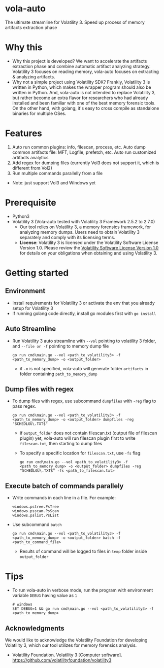 # vola-auto
The ultimate streamline for Volatility 3. Speed up process of memory artifacts extraction phase

# Why this
- Why this project is developed? We want to accelerate the artifacts extraction phase and combine automatic artifact analyzing strategy. Volatility 3 focuses on reading memory, vola-auto focuses on extracting & analyzing artifacts. 
- Why not a simple project using Volatility SDK? Frankly, Volatility 3 is written in Python, which makes the wrapper program should also be written in Python. And, vola-auto is not intended to replace Volatility 3, but rather become an extra flavor for researchers who had already installed and been familiar with one of the best memory forensic tools. On the other hand, with golang, it's easy to cross compile as standalone binaries for multiple OSes.

# Features
1. Auto run common plugins: info, filescan, process, etc. Auto dump common artifacts file: MFT, Logfile, prefetch, etc. Auto run customized artifacts analytics
2. Add regex for dumping files (currently Vol3 does not support it, which is different from Vol2)
3. Run multiple commands parallelly from a file

- Note: just support Vol3 and Windows yet

# Prerequisite
- Python3
- Volatility 3 (Vola-auto tested with Volatility 3 Framework 2.5.2 to 2.7.0)
    - Our tool relies on Volatility 3, a memory forensics framework, for analyzing memory dumps. Users need to obtain Volatility 3 separately and comply with its licensing terms.
    - **License**: Volatility 3 is licensed under the Volatility Software License Version 1.0. Please review the [Volatility Software License Version 1.0](https://www.volatilityfoundation.org/license/vsl-v1.0) for details on your obligations when obtaining and using Volatility 3.

# Getting started
## Environment
- Install requirements for Volatility 3 or activate the env that you already setup for Volatility 3
- If running golang code directly, install go modules first with `go install`

## Auto Streamline
- Run Volatility 3 auto streamline with `--vol` pointing to volatility 3 folder, and `--file or -f` pointing to memory dump file

    ```
    go run cmd\main.go --vol <path_to_volatility3> -f <path_to_memory_dump> -o <output_folder>
    ```

    - if `-o` is not specified, vola-auto will generate folder `artifacts` in folder containing `path_to_memory_dump`

## Dump files with regex
- To dump files with regex, use subcommand `dumpfiles` with `-reg` flag to pass regex.

    ```
    go run cmd\main.go --vol <path_to_volatility3> -f <path_to_memory_dump> -o <output_folder> dumpfiles -reg "SCHEDLGU\.TXT$"
    ```

    - if `output_folder` does not contain filescan.txt (output file of filescan plugin) yet, vola-auto will run filescan plugin first to write `filescan.txt`, then starting to dump files
    - To specify a specific location for `filescan.txt`, use `-fs` flag

        ```
        go run cmd\main.go --vol <path_to_volatility3> -f <path_to_memory_dump> -o <output_folder> dumpfiles -reg "SCHEDLGU\.TXT$" -fs <path_to_filescan.txt>
        ```

## Execute batch of commands parallely
- Write commands in each line in a file. For example:
    ```
    windows.pstree.PsTree
    windows.psscan.PsScan
    windows.pslist.PsList
    ```

- Use subcommand `batch`

    ```
    go run cmd\main.go --vol <path_to_volatility3> -f <path_to_memory_dump> -o <output_folder> batch -f <path_to_command_file>
    ```

    - Results of command will be logged to files in `temp` folder inside `output_folder`

# Tips
- To run vola-auto in verbose mode, run the program with environment variable `DEBUG` having value as `1`

    ```
    # windows
    SET DEBUG=1 && go run cmd\main.go --vol <path_to_volatility3> -f <path_to_memory_dump>
    ```

## Acknowledgments

We would like to acknowledge the Volatility Foundation for developing Volatility 3, which our tool utilizes for memory forensics analysis.
- Volatility Foundation. Volatility 3 [Computer software]. https://github.com/volatilityfoundation/volatility3
